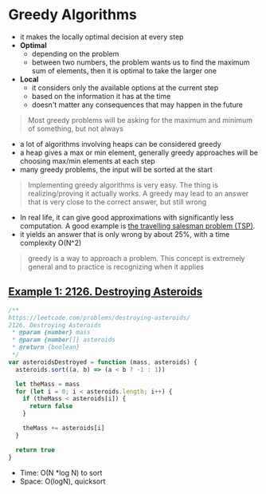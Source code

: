 # Greedy Algorithms

- it makes the locally optimal decision at every step
- **Optimal**
  - depending on the problem
  - between two numbers, the problem wants us to find the maximum sum of elements, then it is optimal to take the larger one
- **Local**
  - it considers only the available options at the current step
  - based on the information it has at the time
  - doesn't matter any consequences that may happen in the future

> Most greedy problems will be asking for the maximum and minimum of something, but not always

- a lot of algorithms involving heaps can be considered greedy
- a heap gives a max or min element, generally greedy approaches will be choosing max/min elements at each step
- many greedy problems, the input will be sorted at the start

> Implementing greedy algorithms is very easy. The thing is realizing/proving it actually works. A greedy may lead to an answer that is very close to the correct answer, but still wrong

- In real life, it can give good approximations with significantly less computation. A good example is [the travelling salesman problem (TSP)](https://en.wikipedia.org/wiki/Travelling_salesman_problem).
- it yields an answer that is only wrong by about 25%, with a time complexity O(N^2)

> greedy is a way to approach a problem. This concept is extremely general and to practice is recognizing when it applies

## [Example 1: 2126. Destroying Asteroids](https://leetcode.com/problems/destroying-asteroids/)

```js
/**
https://leetcode.com/problems/destroying-asteroids/
2126. Destroying Asteroids
 * @param {number} mass
 * @param {number[]} asteroids
 * @return {boolean}
 */
var asteroidsDestroyed = function (mass, asteroids) {
  asteroids.sort((a, b) => (a < b ? -1 : 1))

  let theMass = mass
  for (let i = 0; i < asteroids.length; i++) {
    if (theMass < asteroids[i]) {
      return false
    }

    theMass += asteroids[i]
  }

  return true
}
```

- Time: O(N \*log N) to sort
- Space: O(logN), quicksort

